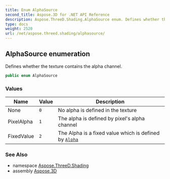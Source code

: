 ```yaml
---
title: Enum AlphaSource
second_title: Aspose.3D for .NET API Reference
description: Aspose.ThreeD.Shading.AlphaSource enum. Defines whether the texture contains the alpha channel
type: docs
weight: 2520
url: /net/aspose.threed.shading/alphasource/
---
```

## AlphaSource enumeration

Defines whether the texture contains the alpha channel.

```csharp
public enum AlphaSource
```

### Values

| Name | Value | Description |
| --- | --- | --- |
| None | `0` | No alpha is defined in the texture |
| PixelAlpha | `1` | The alpha is defined by pixel's alpha channel |
| FixedValue | `2` | The Alpha is a fixed value which is defined by [`Alpha`](../texturebase/alpha/) |

### See Also

* namespace [Aspose.ThreeD.Shading](../../aspose.threed.shading/)
* assembly [Aspose.3D](../../)


